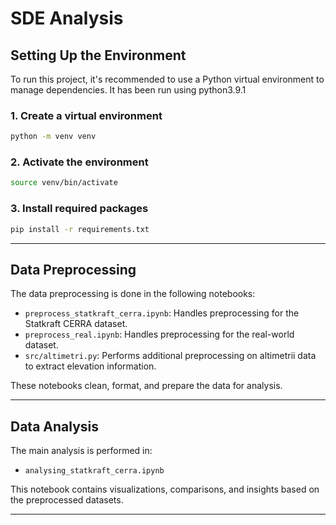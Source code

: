 # SDE Analysis

## Setting Up the Environment

To run this project, it's recommended to use a Python virtual environment to manage dependencies.
It has been run using python3.9.1

### 1. Create a virtual environment

```bash
python -m venv venv
```

### 2. Activate the environment

```bash
source venv/bin/activate
```

### 3. Install required packages

```bash
pip install -r requirements.txt
```

---

## Data Preprocessing

The data preprocessing is done in the following notebooks:

- `preprocess_statkraft_cerra.ipynb`: Handles preprocessing for the Statkraft CERRA dataset.
- `preprocess_real.ipynb`: Handles preprocessing for the real-world dataset.
- `src/altimetri.py`: Performs additional preprocessing on altimetrii data to extract elevation information.

These notebooks clean, format, and prepare the data for analysis.

---

## Data Analysis

The main analysis is performed in:

- `analysing_statkraft_cerra.ipynb`

This notebook contains visualizations, comparisons, and insights based on the preprocessed datasets.

---




